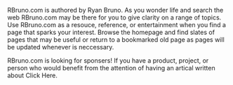 RBruno.com is authored by Ryan Bruno.
As you wonder life and search the web RBruno.com may be there for you to give clarity on a range of topics.
Use RBruno.com as a resouce, reference, or entertainment when you find a page that sparks your interest.
Browse the homepage and find slates of pages that may be useful or return to a bookmarked old page as pages will be updated whenever is neccessary.

RBruno.com is looking for sponsers!
If you have a product, project, or person who would benefit from the attention of having an artical written about <a>Click Here</a>.
